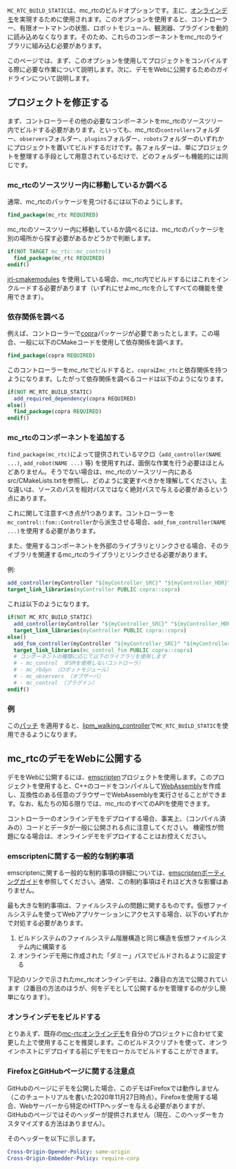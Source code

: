 `MC_RTC_BUILD_STATIC`は、mc_rtcのビルドオプションです。主に、[オンラインデモ](https://mc-rtc-demo.netlify.app/)を実現するために使用されます。このオプションを使用すると、コントローラー、有限オートマトンの状態、ロボットモジュール、観測器、プラグインを動的に読み込めなくなります。そのため、これらのコンポーネントをmc_rtcのライブラリに組み込む必要があります。

このページでは、まず、このオプションを使用してプロジェクトをコンパイルする際に必要な作業について説明します。次に、デモをWebに公開するためのガイドラインについて説明します。

## プロジェクトを修正する

まず、コントローラーその他の必要なコンポーネントをmc_rtcのソースツリー内でビルドする必要があります。といっても、mc_rtcの`controllers`フォルダー、`observers`フォルダー、`plugins`フォルダー、`robots`フォルダーのいずれかにプロジェクトを置いてビルドするだけです。各フォルダーは、単にプロジェクトを整理する手段として用意されているだけで、どのフォルダーも機能的には同じです。

### mc_rtcのソースツリー内に移動しているか調べる

通常、mc_rtcのパッケージを見つけるには以下のようにします。

```cmake
find_package(mc_rtc REQUIRED)
```

mc_rtcのソースツリー内に移動しているか調べるには、mc_rtcのパッケージを別の場所から探す必要があるかどうかで判断します。

```cmake
if(NOT TARGET mc_rtc::mc_control)
  find_package(mc_rtc REQUIRED)
endif()
```

[jrl-cmakemodules](https://github.com/jrl-umi3218/jrl-cmakemodules) を使用している場合、mc_rtc内でビルドするにはこれをインクルードする必要があります（いずれにせよmc_rtcを介してすべての機能を使用できます）。

### 依存関係を調べる

例えば、コントローラーで[copra](https://github.com/jrl-umi3218/copra)パッケージが必要であったとします。この場合、一般に以下のCMakeコードを使用して依存関係を調べます。

```cmake
find_package(copra REQUIRED)
```

このコントローラーをmc_rtcでビルドすると、`copra`は`mc_rtc`と依存関係を持つようになります。したがって依存関係を調べるコードは以下のようになります。

```cmake
if(NOT MC_RTC_BUILD_STATIC)
  add_required_dependency(copra REQUIRED)
else()
  find_package(copra REQUIRED)
endif()
```

### mc_rtcのコンポーネントを追加する

`find_package(mc_rtc)`によって提供されているマクロ（`add_controller(NAME ...)`, `add_robot(NAME ...)` 等) を使用すれば、面倒な作業を行う必要はほとんどありません。そうでない場合は、mc_rtcのソースツリー内にあるsrc/CMakeLists.txtを参照し、どのように変更すべきかを理解してください。主な違いは、ソースのパスを相対パスではなく絶対パスで与える必要があるという点にあります。

これに関して注意すべき点が1つあります。コントローラーを`mc_control::fsm::Controller`から派生させる場合、`add_fsm_controller(NAME ...)`を使用する必要があります。

また、使用するコンポーネントを外部のライブラリとリンクさせる場合、そのライブラリを関連するmc_rtcのライブラリとリンクさせる必要があります。

例:

```cmake
add_controller(myController "${myController_SRC}" "${myController_HDR}")
target_link_libraries(myController PUBLIC copra::copra)
```

これは以下のようになります。

```cmake
if(NOT MC_RTC_BUILD_STATIC)
  add_controller(myController "${myController_SRC}" "${myController_HDR}")
  target_link_libraries(myController PUBLIC copra::copra)
else()
  add_fsm_controller(myController "${myController_SRC}" "${myController_HDR}")
  target_link_libraries(mc_control_fsm PUBLIC copra::copra)
  # コンポーネントの種類に応じて以下のライブラリを使用します
  # - mc_control （FSMを使用しないコントローラ）
  # - mc_rbdyn （ロボットモジュール）
  # - mc_observers （オブザーバ）
  # - mc_control （プラグイン）
endif()
```

### 例

この[パッチ](https://github.com/gergondet/lipm_walking_controller/commit/f507f63de378a9d80917d9b3f1280a5843bb2b56) を適用すると、[lipm_walking_controller](https://github.com/jrl-umi3218/lipm_walking_controller)で`MC_RTC_BUILD_STATIC`を使用できるようになります。

## mc_rtcのデモをWebに公開する

デモをWebに公開するには、[emscripten](https://emscripten.org/index.html)プロジェクトを使用します。このプロジェクトを使用すると、C++のコードをコンパイルして[WebAssembly](http://webassembly.org/)を作成し、互換性のある任意のブラウザーでWebAssemblyを実行させることができます。なお、私たちの知る限りでは、mc_rtcのすべてのAPIを使用できます。

<div class="row">
  <div class="offset-2 col-8">
    <div class="alert alert-warning" role="alert">
      コントローラーのオンラインデモをデプロイする場合、事実上、（コンパイル済みの）コードとデータが一般に公開される点に注意してください。 機密性が問題になる場合は、オンラインデモをデプロイすることはお控えください。
    </div>
  </div>
</div>

### emscriptenに関する一般的な制約事項

emscriptenに関する一般的な制約事項の詳細については、[emscriptenポーティングガイド](https://emscripten.org/docs/porting/index.html)を参照してください。通常、この制約事項はそれほど大きな影響はありません。

最も大きな制約事項は、ファイルシステムの問題に関するものです。仮想ファイルシステムを使ってWebアプリケーションにアクセスする場合、以下のいずれかで対処する必要があります。

1. ビルドシステムのファイルシステム階層構造と同じ構造を仮想ファイルシステム内に構築する
2. オンラインデモ用に作成された「ダミー」パスでビルドされるように設定する

下記のリンクで示されたmc_rtcオンラインデモは、2番目の方法で公開されています（2番目の方法のほうが、何をデモとして公開するかを管理するのが少し簡単になります）。

### オンラインデモをビルドする

とりあえず、既存の[mc-rtcオンラインデモ](https://github.com/mc-rtc/demo/)を自分のプロジェクトに合わせて変更した上で使用することを推奨します。このビルドスクリプトを使って、オンラインホストにデプロイする前にデモをローカルでビルドすることができます。

### FirefoxとGitHubページに関する注意点

GitHubのページにデモを公開した場合、このデモはFirefoxでは動作しません（このチュートリアルを書いた2020年11月27日時点）。Firefoxを使用する場合、Webサーバーから特定のHTTPヘッダーを与える必要がありますが、GitHubのページではそのヘッダーが提供されません（現在、このヘッダーをカスタマイズする方法はありません）。

そのヘッダーを以下に示します。
```yaml
Cross-Origin-Opener-Policy: same-origin
Cross-Origin-Embedder-Policy: require-corp
```
